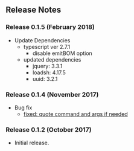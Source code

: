 ﻿## Release Notes

### Release 0.1.5 (February 2018)

* Update Dependencies
  - typescript ver 2.7.1
    - disable emitBOM option
  - updated dependencies
    - jquery: 3.3.1
    - loadsh: 4.17.5
    - uuid:   3.2.1


### Release 0.1.4 (November 2017)

* Bug fix
  * [fixed: quote command and args if needed](https://github.com/sony/cdp-lib/pull/2)

### Release 0.1.2 (October 2017)

* Initial release.
